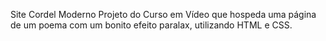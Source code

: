 Site Cordel Moderno
Projeto do Curso em Vídeo que hospeda uma página de um poema com um bonito efeito paralax, utilizando HTML e CSS.

